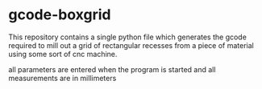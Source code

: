 # gcode-boxgrid

This repository contains a single python file which generates the gcode required to mill out a grid of
rectangular recesses from a piece of material using some sort of cnc machine.

all parameters are entered when the program is started and all measurements are in millimeters
